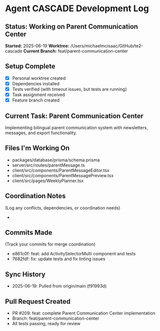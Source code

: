 # Agent CASCADE Development Log

## Status: Working on Parent Communication Center

**Started:** 2025-06-19
**Worktree:** /Users/michaelmcisaac/GitHub/te2-cascade
**Current Branch:** feat/parent-communication-center

## Setup Complete

- [x] Personal worktree created
- [x] Dependencies installed
- [x] Tests verified (with timeout issues, but tests are running)
- [x] Task assignment received
- [x] Feature branch created

## Current Task: Parent Communication Center

Implementing bilingual parent communication system with newsletters, messages, and export functionality.

## Files I'm Working On

- packages/database/prisma/schema.prisma
- server/src/routes/parentMessage.ts
- client/src/components/ParentMessageEditor.tsx
- client/src/components/ParentMessagePreview.tsx
- client/src/pages/WeeklyPlanner.tsx

## Coordination Notes

(Log any conflicts, dependencies, or coordination needs)

-

## Commits Made

(Track your commits for merge coordination)

- e861c0f: feat: add ActivitySelectorMulti component and tests
- 7682fdf: fix: update tests and fix linting issues

## Sync History

- 2025-06-19: Pulled from origin/main (f91993d)

## Pull Request Created

- PR #209: feat: complete Parent Communication Center implementation
- Branch: feat/parent-communication-center
- All tests passing, ready for review
